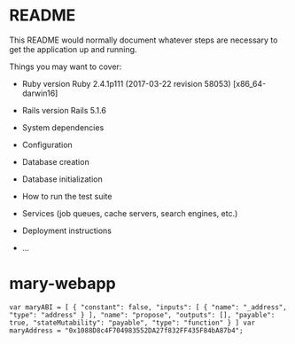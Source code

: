 # README

This README would normally document whatever steps are necessary to get the
application up and running.

Things you may want to cover:

* Ruby version
Ruby 2.4.1p111 (2017-03-22 revision 58053) [x86_64-darwin16]

* Rails version
Rails 5.1.6

* System dependencies

* Configuration

* Database creation

* Database initialization

* How to run the test suite

* Services (job queues, cache servers, search engines, etc.)

* Deployment instructions

* ...
# mary-webapp
`
var maryABI = [
{
"constant": false,
"inputs": [
  {
    "name": "_address",
    "type": "address"
  }
],
"name": "propose",
"outputs": [],
"payable": true,
"stateMutability": "payable",
"type": "function"
}
]
var maryAddress = "0x1088D8c4F704983552DA27f832FF435F84bA87b4";
`
